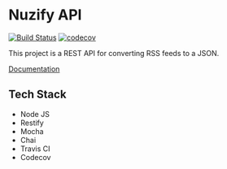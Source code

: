 # Nuzify API

[![Build Status](https://travis-ci.org/joeyjiron06/nuzify-api.svg?branch=master)](https://travis-ci.org/joeyjiron06/nuzify-api) [![codecov](https://codecov.io/gh/joeyjiron06/nuzify-api/branch/master/graph/badge.svg)](https://codecov.io/gh/joeyjiron06/nuzify-api)

This project is a REST API for converting RSS feeds to a JSON.

[Documentation](https://joeyjiron06.gitbooks.io/nuzify-api-documentation/content/)


## Tech Stack

- Node JS
- Restify
- Mocha
- Chai
- Travis CI
- Codecov